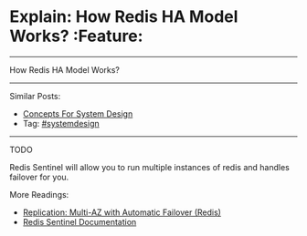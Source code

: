 # Explain: How Redis HA Model Works?     :Feature:


---

How Redis HA Model Works?  

---

Similar Posts:  
-   [Concepts For System Design](https://brain.dennyzhang.com/design-concept)
-   Tag: [#systemdesign](https://brain.dennyzhang.com/tag/systemdesign)

---

TODO  

Redis Sentinel will allow you to run multiple instances of redis and handles failover for you.  

More Readings:  
-   [Replication: Multi-AZ with Automatic Failover (Redis)](https://docs.aws.amazon.com/AmazonElastiCache/latest/UserGuide/AutoFailover.html)
-   [Redis Sentinel Documentation](https://redis.io/topics/sentinel)